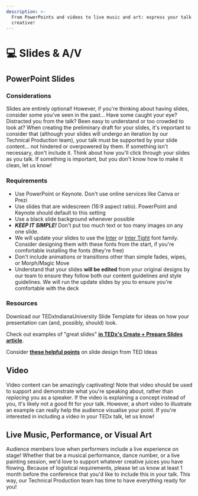 ```yaml
---
description: >-
  From PowerPoints and videos to live music and art: express your talk and get
  creative!
---
```


# 💻 Slides & A/V

## PowerPoint Slides

### Considerations

Slides are entirely optional! However, if you're thinking about having slides, consider some you've seen in the past... Have some caught your eye? Distracted you from the talk? Been easy to understand or too crowded to look at? When creating the preliminary draft for your slides, it's important to consider that (although your slides will undergo an iteration by our Technical Production team), your talk must be supported by your slide content... not hindered or overpowered by them. If something isn't necessary, don't include it. Think about how you'll click through your slides as you talk. If something is important, but you don't know how to make it clean, let us know!&#x20;

### Requirements

* Use PowerPoint or Keynote. Don't use online services like Canva or Prezi
* Use slides that are widescreen (16:9 aspect ratio). PowerPoint and Keynote should default to this setting
* Use a black slide background whenever possible
* _**KEEP IT SIMPLE!**_ Don't put too much text or too many images on any one slide.
* We will update your slides to use the [Inter](https://fonts.google.com/specimen/Inter?query=inter) or [Inter Tight](https://fonts.google.com/specimen/Inter+Tight?query=inter) font family. Consider designing them with these fonts from the start, if you're comfortable installing the fonts (they're free)
* Don't include animations or transitions other than simple fades, wipes, or Morph/Magic Move
* Understand that your slides **will be edited** from your original designs by our team to ensure they follow both our content guidelines and style guidelines. We will run the update slides by you to ensure you're comfortable with the deck

### Resources

Download our TEDxIndianaUniversity Slide Template for ideas on how your presentation can (and, possibly, should) look.

Check out examples of "great slides" [**in TEDx's Create + Prepare Slides article**](https://www.ted.com/participate/organize-a-local-tedx-event/tedx-organizer-guide/speakers-program/prepare-your-speaker/create-prepare-slides).

Consider [**these helpful points**](https://ideas.ted.com/6-dos-and-donts-for-next-level-slides-from-a-ted-presentation-expert/) on slide design from TED Ideas



## Video

Video content can be amazingly captivating! Note that video should be used to support and demonstrate what you're speaking about, rather than _replacing_ you as a speaker. If the video is explaining a concept instead of you, it's likely not a good fit for your talk. However, a short video to illustrate an example can really help the audience visualise your point. If you're interested in including a video in your TEDx talk, let us know!



## Live Music, Performance, or Visual Art

Audience members love when performers include a live experience on stage! Whether that be a musical performance, dance number, or a live painting session, we'd love to support whatever creative juices you have flowing. Because of logistical requirements, please let us know at least 1 month before the conference that you'd like to include this in your talk. This way, our Technical Production team has time to have everything ready for you!

